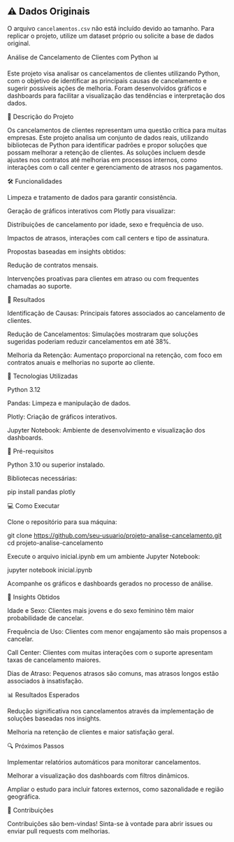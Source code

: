 
## ⚠️ Dados Originais
O arquivo `cancelamentos.csv` não está incluído devido ao tamanho. Para replicar o projeto, utilize um dataset próprio ou solicite a base de dados original.

Análise de Cancelamento de Clientes com Python 📊

Este projeto visa analisar os cancelamentos de clientes utilizando Python, com o objetivo de identificar as principais causas de cancelamento e sugerir possíveis ações de melhoria. Foram desenvolvidos gráficos e dashboards para facilitar a visualização das tendências e interpretação dos dados.

📄 Descrição do Projeto

Os cancelamentos de clientes representam uma questão crítica para muitas empresas. Este projeto analisa um conjunto de dados reais, utilizando bibliotecas de Python para identificar padrões e propor soluções que possam melhorar a retenção de clientes. As soluções incluem desde ajustes nos contratos até melhorias em processos internos, como interações com o call center e gerenciamento de atrasos nos pagamentos.

🛠️ Funcionalidades

Limpeza e tratamento de dados para garantir consistência.

Geração de gráficos interativos com Plotly para visualizar:

Distribuições de cancelamento por idade, sexo e frequência de uso.

Impactos de atrasos, interações com call centers e tipo de assinatura.

Propostas baseadas em insights obtidos:

Redução de contratos mensais.

Intervenções proativas para clientes em atraso ou com frequentes chamadas ao suporte.

🚀 Resultados

Identificação de Causas: Principais fatores associados ao cancelamento de clientes.

Redução de Cancelamentos: Simulações mostraram que soluções sugeridas poderiam reduzir cancelamentos em até 38%.

Melhoria da Retenção: Aumentaço proporcional na retenção, com foco em contratos anuais e melhorias no suporte ao cliente.

🔧 Tecnologias Utilizadas

Python 3.12

Pandas: Limpeza e manipulação de dados.

Plotly: Criação de gráficos interativos.

Jupyter Notebook: Ambiente de desenvolvimento e visualização dos dashboards.

📂 Pré-requisitos

Python 3.10 ou superior instalado.

Bibliotecas necessárias:

pip install pandas plotly

💻 Como Executar

Clone o repositório para sua máquina:

git clone https://github.com/seu-usuario/projeto-analise-cancelamento.git
cd projeto-analise-cancelamento

Execute o arquivo inicial.ipynb em um ambiente Jupyter Notebook:

jupyter notebook inicial.ipynb

Acompanhe os gráficos e dashboards gerados no processo de análise.

🔎 Insights Obtidos

Idade e Sexo: Clientes mais jovens e do sexo feminino têm maior probabilidade de cancelar.

Frequência de Uso: Clientes com menor engajamento são mais propensos a cancelar.

Call Center: Clientes com muitas interações com o suporte apresentam taxas de cancelamento maiores.

Dias de Atraso: Pequenos atrasos são comuns, mas atrasos longos estão associados à insatisfação.

📊 Resultados Esperados

Redução significativa nos cancelamentos através da implementação de soluções baseadas nos insights.

Melhoria na retenção de clientes e maior satisfação geral.

🔍 Próximos Passos

Implementar relatórios automáticos para monitorar cancelamentos.

Melhorar a visualização dos dashboards com filtros dinâmicos.

Ampliar o estudo para incluir fatores externos, como sazonalidade e região geográfica.

🙏 Contribuições

Contribuições são bem-vindas! Sinta-se à vontade para abrir issues ou enviar pull requests com melhorias.

